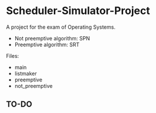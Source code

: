 # Scheduler-Simulator-Project

A project for the exam of Operating Systems.

* Not preemptive algorithm: SPN
* Preemptive algorithm: SRT

Files:
* main
* listmaker
* preemptive
* not_preemptive

## TO-DO
